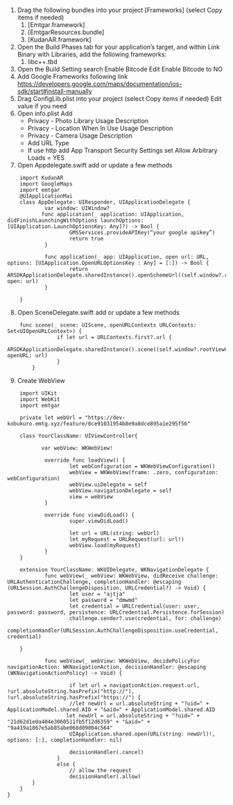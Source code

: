 1. Drag the following bundles into your project [Frameworks] (select Copy items if needed)
    1. [Emtgar.framework]
    2. [EmtgarResources.bundle]
    3. [KudanAR.framework]
2. Open the Build Phases tab for your application’s target, and within Link Binary with Libraries, add the following frameworks:
    1. libc++.tbd
3. Open the Build Setting search Enable Bitcode Edit Enable Bitcode to NO
4. Add Google Frameworks following link https://developers.google.com/maps/documentation/ios-sdk/start#install-manually
5. Drag ConfigLib.plist into your project (select Copy items if needed)
Edit value if you need
6. Open info.plist Add
    - Privacy - Photo Library Usage Description
    - Privacy - Location When In Use Usage Description
    - Privacy - Camera Usage Description
    - Add URL Type
    - If use http add App Transport Security Settings set Allow Arbitrary Loads = YES
7. Open Appdelegate.swift add or update a few methods
```
    import KudanAR
    import GoogleMaps
    import emtgar
    @UIApplicationMai
    class AppDelegate: UIResponder, UIApplicationDelegate {
            var window: UIWindow?
           func application(_ application: UIApplication, didFinishLaunchingWithOptions launchOptions: [UIApplication.LaunchOptionsKey: Any]?) -> Bool {
                    GMSServices.provideAPIKey(“your google apikey”)
                    return true
            }

            func application(_ app: UIApplication, open url: URL, options: [UIApplication.OpenURLOptionsKey : Any] = [:]) -> Bool {
                    return ARSDKApplicationDelegate.sharedInstance().openSchemeUrl((self.window?.rootViewController)!, open: url)
            }

    }
```
8. Open SceneDelegate.swift add or update a few methods
```
    func scene(_ scene: UIScene, openURLContexts URLContexts: Set<UIOpenURLContext>) {
                if let url = URLContexts.first?.url {
                    ARSDKApplicationDelegate.sharedInstance().scene((self.window?.rootViewController)!, openURL: url)
                }
        }
```
9. Create WebView  
```
    import UIKit
    import WebKit
    import emtgar

    private let webUrl = "https://dev-kobukuro.emtg.xyz/feature/0ce91031954b8e9a8dce895a1e295f56"

    class YourClassName: UIViewController{

           var webView: WKWebView!

            override func loadView() {
                    let webConfiguration = WKWebViewConfiguration()
                    webView = WKWebView(frame: .zero, configuration: webConfiguration)
                    webView.uiDelegate = self
                    webView.navigationDelegate = self
                    view = webView
            }

            override func viewDidLoad() {
                    super.viewDidLoad()

                    let url = URL(string: webUrl)
                    let myRequest = URLRequest(url: url!)
                    webView.load(myRequest)
            }
    }

    extension YourClassName: WKUIDelegate, WKNavigationDelegate {
            func webView(_ webView: WKWebView, didReceive challenge: URLAuthenticationChallenge, completionHandler: @escaping (URLSession.AuthChallengeDisposition, URLCredential?) -> Void) {
                    let user = "ajtja"
                    let password = "dmwmd"
                    let credential = URLCredential(user: user, password: password, persistence: URLCredential.Persistence.forSession)
                    challenge.sender?.use(credential, for: challenge)
                    completionHandler(URLSession.AuthChallengeDisposition.useCredential, credential)

    }
    
            func webView(_ webView: WKWebView, decidePolicyFor navigationAction: WKNavigationAction, decisionHandler: @escaping (WKNavigationActionPolicy) -> Void) {

                    if let url = navigationAction.request.url, !url.absoluteString.hasPrefix("http://"), !url.absoluteString.hasPrefix("https://") {
                    //let newUrl = url.absoluteString + "?uid=" + ApplicationModel.shared.AID + "&aid=" + ApplicationModel.shared.AID
                   let newUrl = url.absoluteString + "?uid=" + "21d62d1e0a404e3060511fb5f12d6359" + "&aid=" + "9a419a1867e5ab85abe068d09004c564"
                    UIApplication.shared.open(URL(string: newUrl)!, options: [:], completionHandler: nil)

                    decisionHandler(.cancel)
                }
                else {
                    // allow the request
                    decisionHandler(.allow)
        }
    }
}

```
